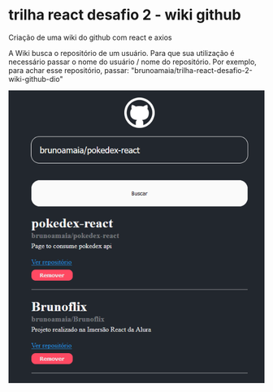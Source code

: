 # trilha react desafio 2 - wiki github
 Criação de uma wiki do github com react e axios

 A Wiki busca o repositório de um usuário. Para que sua utilização é necessário passar o nome do usuário / nome do repositório. Por exemplo, para achar esse repositório, passar: "brunoamaia/trilha-react-desafio-2-wiki-github-dio"


![thumbnail](https://raw.githubusercontent.com/brunoamaia/trilha-react-desafio-2-wiki-github-dio/main/public/thumbnail.png)